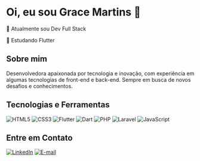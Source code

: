 # Oi, eu sou Grace Martins 👋

🔭 Atualmente sou Dev Full Stack

🌱 Estudando Flutter

## Sobre mim

Desenvolvedora apaixonada por tecnologia e inovação, com experiência em algumas tecnologias de front-end e back-end. Sempre em busca de novos desafios e conhecimentos.

## Tecnologias e Ferramentas
![HTML5](https://img.shields.io/badge/HTML5-E34F26?style=flat&logo=html5&logoColor=white)
![CSS3](https://img.shields.io/badge/CSS3-1572B6?style=flat&logo=css3&logoColor=white)
![Flutter](https://img.shields.io/badge/Flutter-02569B?style=flat&logo=flutter&logoColor=white)
![Dart](https://img.shields.io/badge/Dart-0175C2?style=flat&logo=dart&logoColor=white)
![PHP](https://img.shields.io/badge/PHP-777BB4?style=flat&logo=php&logoColor=white)
![Laravel](https://img.shields.io/badge/Laravel-FF2D20?style=flat&logo=laravel&logoColor=white)
![JavaScript](https://img.shields.io/badge/JavaScript-F7DF1E?style=flat&logo=javascript&logoColor=black)

## Entre em Contato

[![LinkedIn](https://img.shields.io/badge/LinkedIn-blue?style=flat&logo=linkedin&logoColor=white)](https://www.linkedin.com/in/SEU_PERFIL)
[![E-mail](https://img.shields.io/badge/Email-D14836?style=flat&logo=gmail&logoColor=white)](mailto:SEU_EMAIL)
